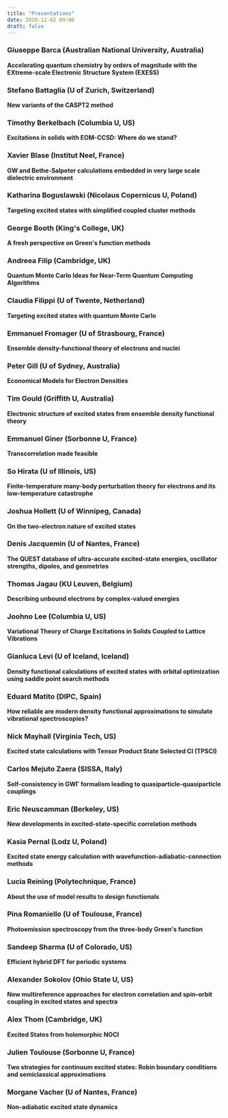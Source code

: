 ```yaml
---
title: "Presentations"
date: 2020-12-02 09:06
draft: false
---
```


### Giuseppe Barca (Australian National University, Australia) <!-- giuseppemj.barca@gmail.com -->
**Accelerating quantum chemistry by orders of magnitude with the EXtreme-scale Electronic Structure System (EXESS)**

### Stefano Battaglia (U of Zurich, Switzerland) <!-- stefano.battaglia@chem.uzh.ch -->
**New variants of the CASPT2 method**

### Timothy Berkelbach (Columbia U, US) <!-- t.berkelbach@columbia.edu -->
**Excitations in solids with EOM-CCSD: Where do we stand?**

### Xavier Blase (Institut Neel, France) <!-- xavier.blase@neel.cnrs.fr -->
**GW and Bethe-Salpeter calculations embedded in very large scale dielectric environment**

### Katharina Boguslawski (Nicolaus Copernicus U, Poland)  <!-- k.boguslawski@fizyka.umk.pl -->
**Targeting excited states with simplified coupled cluster methods**

### George Booth (King's College, UK) <!-- george.booth@kcl.ac.uk -->
**A fresh perspective on Green's function methods**

### Andreea Filip (Cambridge, UK) <!-- maf63@cam.ac.uk  -->
**Quantum Monte Carlo Ideas for Near-Term Quantum Computing Algorithms**

### Claudia Filippi (U of Twente, Netherland) <!-- c.filippi@utwente.nl -->
**Targeting excited states with quantum Monte Carlo**

### Emmanuel Fromager (U of Strasbourg, France) <!-- fromagere@unistra.fr -->
**Ensemble density-functional theory of electrons and nuclei**

### Peter Gill (U of Sydney, Australia) <!-- p.gill@sydney.edu.au -->
**Economical Models for Electron Densities**

### Tim Gould (Griffith U, Australia) <!-- t.gould@griffith.edu.au -->
**Electronic structure of excited states from ensemble density functional theory**

### Emmanuel Giner (Sorbonne U, France) <!-- emmanuel.giner@lct.jussieu.fr -->
**Transcorrelation made feasible**

### So Hirata (U of Illinois, US) <!-- sohirata@illinois.edu -->
**Finite-temperature many-body perturbation theory for electrons and its low-temperature catastrophe**

### Joshua Hollett (U of Winnipeg, Canada) <!-- j.hollett@uwinnipeg.ca -->
**On the two-electron nature of excited states**

### Denis Jacquemin (U of Nantes, France) <!-- Denis.Jacquemin@univ-nantes.fr -->
**The QUEST database of ultra-accurate excited-state energies, oscillator strengths, dipoles, and geometries**

### Thomas Jagau (KU Leuven, Belgium) 
**Describing unbound electrons by complex-valued energies**

### Joohno Lee (Columbia U, US) <!-- linusjoonho@gmail.com -->
**Variational Theory of Charge Excitations in Solids Coupled to Lattice Vibrations**

### Gianluca Levi (U of Iceland, Iceland) <!-- giale@hi.is -->
**Density functional calculations of excited states with orbital optimization using saddle point search methods**

### Eduard Matito (DIPC, Spain) <!-- ematito@gmail.com -->
**How reliable are modern density functional approximations to simulate vibrational spectroscopies?**

### Nick Mayhall (Virginia Tech, US) <!-- nmayhall@vt.edu -->
**Excited state calculations with Tensor Product State Selected CI (TPSCI)**

### Carlos Mejuto Zaera (SISSA, Italy) <!-- cmejutoz@sissa.it-->
**Self-consistency in GWΓ formalism leading to quasiparticle-quasiparticle couplings**

### Eric Neuscamman (Berkeley, US) <!-- eric.neuscamman@gmail.com -->
**New developments in excited-state-specific correlation methods**

### Kasia Pernal (Lodz U, Poland)<!-- katarzyna.pernal@p.lodz.pl -->
**Excited state energy calculation with wavefunction-adiabatic-connection methods**

### Lucia Reining (Polytechnique, France) <!-- lucia.reining@polytechnique.fr -->
**About the use of model results to design functionals**

### Pina Romaniello (U of Toulouse, France) <!-- pina.romaniello@gmail.com -->
**Photoemission spectroscopy from the three-body Green's function**

### Sandeep Sharma (U of Colorado, US) <!-- sandeep.sharma@colorado.edu -->
**Efficient hybrid DFT for periodic systems**

### Alexander Sokolov (Ohio State U, US) <!-- sokolov.8@osu.edu -->
**New multireference approaches for electron correlation and spin–orbit coupling in excited states and spectra**

### Alex Thom (Cambridge, UK) <!-- ajwt3@cam.ac.uk -->
**Excited States from holomorphic NOCI**

### Julien Toulouse (Sorbonne U, France) <!-- toulouse@lct.jussieu.fr -->
**Two strategies for continuum excited states: Robin boundary conditions and semiclassical approximations**

### Morgane Vacher (U of Nantes, France) <!-- Morgane.Vacher@univ-nantes.fr -->
**Non-adiabatic excited state dynamics**

